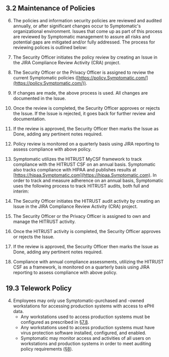 




## 3.2 Maintenance of Policies


6. The policies and information security policies are reviewed and audited annually, or after significant changes occur to Symptomatic's organizational environment. Issues that come up as part of this process are reviewed by Symptomatic management to assure all risks and potential gaps are mitigated and/or fully addressed. The process for reviewing polices is outlined below:
  1. The Security Officer initiates the policy review by creating an Issue in the JIRA Compliance Review Activity (CRA) project.
  2. The Security Officer or the Privacy Officer is assigned to review the current Symptomatic policies ([https://policy.Symptomatic.com/](https://policy.Symptomatic.com/)).
  3. If changes are made, the above process is used. All changes are documented in the Issue.
  4. Once the review is completed, the Security Officer approves or rejects the Issue. If the Issue is rejected, it goes back for further review and documentation.
  5. If the review is approved, the Security Officer then marks the Issue as Done, adding any pertinent notes required.
  6. Policy review is monitored on a quarterly basis using JIRA reporting to assess compliance with above policy.

7. Symptomatic utilizes the HITRUST MyCSF framework to track compliance with the HITRUST CSF on an annual basis. Symptomatic also tracks compliance with HIPAA and publishes results at [https://hipaa.Symptomatic.com](https://hipaa.Symptomatic.com). In order to track and measure adherence on an annual basis, Symptomatic uses the following process to track HITRUST audits, both full and interim:
  1. The Security Officer initiates the HITRUST audit activity by creating an Issue in the JIRA Compliance Review Activity (CRA) project.
  2. The Security Officer or the Privacy Officer is assigned to own and manage the HITRUST activity.
  3. Once the HITRUST activity is completed, the Security Officer approves or rejects the Issue.
  5. If the review is approved, the Security Officer then marks the Issue as Done, adding any pertinent notes required.
  6. Compliance with annual compliance assessments, utilizing the HITRUST CSF as a framework, is monitored on a quarterly basis using JIRA reporting to assess compliance with above policy.


## 19.3 Telework Policy
4. Employees may only use Symptomatic-purchased and -owned workstations for accessing production systems with access to ePHI data.
   * Any workstations used to access production systems must be configured as prescribed in [§7.8](#7.8-employee-workstation-use).
   * Any workstations used to access production systems must have virus protection software installed, configured, and enabled.
   * Symptomatic may monitor access and activities of all users on workstations and production systems in order to meet auditing policy requirements ([§8](#8.-auditing-policy)).
